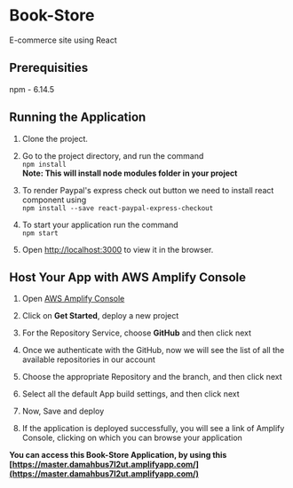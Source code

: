 # Book-Store

E-commerce site using React 

## Prerequisities

npm - 6.14.5

## Running the Application

1. Clone the project.

2. Go to the project directory, and run the command<br>```npm install```<br>
**Note: This will install node modules folder in your project**

3. To render Paypal's express check out button we need to install react component using <br>```npm install --save react-paypal-express-checkout```

4. To start your application run the command <br>```npm start```

5. Open [http://localhost:3000](http://localhost:3000) to view it in the browser.

## Host Your App with AWS Amplify Console

1. Open [AWS Amplify Console](https://aws.amazon.com/amplify/console/)

2. Click on **Get Started**, deploy a new project

3. For the Repository Service, choose **GitHub** and then click next

4. Once we authenticate with the GitHub, now we will see the list of all the available repositories in our account

5. Choose the appropriate Repository and the branch, and then click next

6. Select all the default App build settings, and then click next

7. Now, Save and deploy

8. If the application is deployed successfully, you will see a link of Amplify Console, clicking on which you can browse your application

**You can access this Book-Store Application, by using this [https://master.damahbus7l2ut.amplifyapp.com/](https://master.damahbus7l2ut.amplifyapp.com/)**

